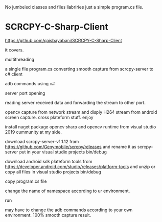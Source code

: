 No jumbeled classes and files liabriries just a simple program.cs file.

# SCRCPY-C-Sharp-Client
https://github.com/qaisbayabani/SCRCPY-C-Sharp-Client

it covers.

multithreading

a single file program.cs converting smooth capture from scrcpy-server to c# client

adb commands using c#

server port opening

reading server received data and forwarding the stream to other port.

opencv capture from network stream and disply H264 stream from android screen capture.
cross plateform stuff.
enjoy

install nuget package opencv sharp and opencv runtime from visual studio 2019 cummunity at my side.

download scrcpy-server-v1.1.12 from https://github.com/Genymobile/scrcpy/releases and rename it as scrcpy-server put in your visual studio projects bin/debug

download android sdk plateform tools from https://developer.android.com/studio/releases/platform-tools and unzip or copy all files in visual studio projects bin/debug

copy program.cs file

change the name of namespace according to ur environment.

run

may have to change the adb commands according to your own environment.
100% smooth capture result.
